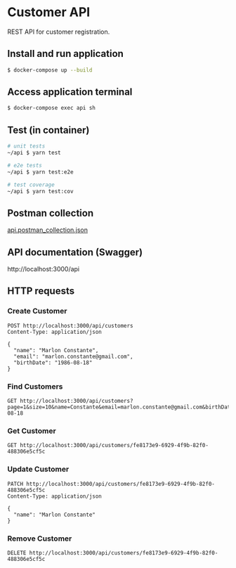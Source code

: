 # Customer API

REST API for customer registration.

## Install and run application

```bash
$ docker-compose up --build
```

## Access application terminal

```bash
$ docker-compose exec api sh
```

## Test (in container)

```bash
# unit tests
~/api $ yarn test

# e2e tests
~/api $ yarn test:e2e

# test coverage
~/api $ yarn test:cov
```

## Postman collection

[api.postman_collection.json](api.postman_collection.json)

## API documentation (Swagger)

http://localhost:3000/api

## HTTP requests

### Create Customer

```http
POST http://localhost:3000/api/customers
Content-Type: application/json

{
  "name": "Marlon Constante",
  "email": "marlon.constante@gmail.com",
  "birthDate": "1986-08-18"
}
```

### Find Customers

```http
GET http://localhost:3000/api/customers?page=1&size=10&name=Constante&email=marlon.constante@gmail.com&birthDate=1986-08-18
```

### Get Customer

```http
GET http://localhost:3000/api/customers/fe8173e9-6929-4f9b-82f0-488306e5cf5c
```

### Update Customer

```http
PATCH http://localhost:3000/api/customers/fe8173e9-6929-4f9b-82f0-488306e5cf5c
Content-Type: application/json

{
  "name": "Marlon Constante"
}
```

### Remove Customer

```http
DELETE http://localhost:3000/api/customers/fe8173e9-6929-4f9b-82f0-488306e5cf5c
```
